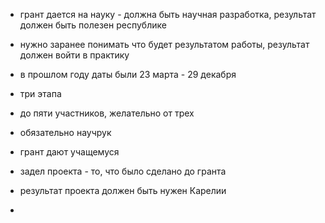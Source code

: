 - грант дается на науку - должна быть научная разработка, результат должен быть полезен республике

- нужно заранее понимать что будет результатом работы, результат должен войти в практику
- в прошлом году даты были 23 марта - 29 декабря
- три  этапа
- до пяти участников, желательно от трех
- обязательно научрук
- грант дают учащемуся
- задел проекта - то, что было сделано до гранта
- результат проекта должен быть нужен Карелии
- 